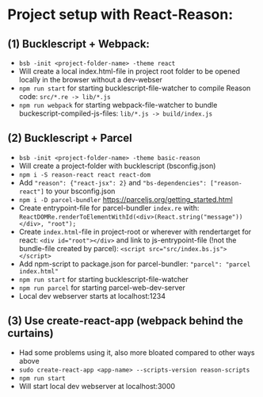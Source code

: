 # Project setup with React-Reason:
## (1) Bucklescript + Webpack:
- `bsb -init <project-folder-name> -theme react`
- Will create a local index.html-file in project root folder to be opened locally in the browser without a dev-webser
- `npm run start` for starting bucklescript-file-watcher to compile Reason code: `src/*.re -> lib/*.js`
- `npm run webpack` for starting webpack-file-watcher  to bundle buckescript-compiled-js-files: `lib/*.js -> build/index.js`

## (2) Bucklescript + Parcel
- `bsb -init <project-folder-name> -theme basic-reason`
- Will create a project-folder with bucklescript (bsconfig.json)
- `npm i -S reason-react react react-dom`
- Add `"reason": {"react-jsx": 2}` and `"bs-dependencies": ["reason-react"]` to your bsconfig.json
- `npm i -D parcel-bundler` https://parceljs.org/getting_started.html
- Create entrypoint-file for parcel-bundler `index.re` with:
`ReactDOMRe.renderToElementWithId(<div>(React.string("message"))</div>, "root");`
- Create `index.html`-file in project-root or wherever with rendertarget for react: `<div id="root"></div>` and link to js-entrypoint-file (!not the bundle-file created by parcel): `<script src="src/index.bs.js"></script>`
- Add npm-script to package.json for parcel-bundler: `"parcel": "parcel index.html"`
- `npm run start` for starting bucklescript-file-watcher
- `npm run parcel` for starting parcel-web-dev-server
- Local dev webserver starts at localhost:1234

## (3) Use create-react-app (webpack behind the curtains)
- Had some problems using it, also more bloated compared to other ways above
- `sudo create-react-app <app-name> --scripts-version reason-scripts`
- `npm run start`
- Will start local dev webserver at localhost:3000
